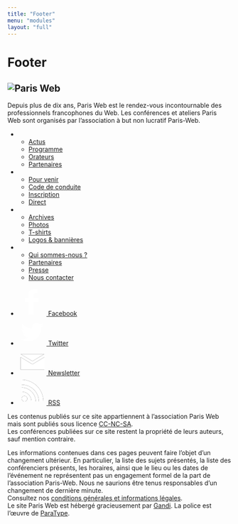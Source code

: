 ```yaml
---
title: "Footer"
menu: "modules"
layout: "full"
---
```


<div class="content">
    <h1>Footer</h1>
</div>

<footer role="contentinfo" class="footer">
    <div class="full-content">
        <section class="full-content__side footer__description">
            <h2>
              <img src="{{ rel "/images/logo/logo.svg" }}" alt="Paris Web" />
            </h2>
            <p>
                Depuis plus de dix ans, Paris Web est le rendez-vous incontournable des professionnels francophones du Web. Les conférences et ateliers Paris Web sont organisés par l’association à but non lucratif Paris-Web.
            </p>
        </section>
        <div class="full-content__main footer__main">
            <div class="full-content__main__content">
                <div class="footer__links">
                    <section class="footer__links__pages">
                        <ul>
                            <li>
                                <ul>
                                <li><a href="#TODO/actus">Actus</a></li>
                                <li><a href="#TODO/programme">Programme</a></li>
                                <li><a href="#TODO/orateurs">Orateurs</a></li>
                                <li><a href="#TODO/partenaires">Partenaires</a></li>
                                </ul>
                            </li>
                            <li>
                                <ul>
                                <li><a href="#TODO/pour-venir">Pour venir</a></li>
                                <li><a href="#TODO/code-de-conduite">Code de conduite</a></li>
                                <li><a href="#TODO/promotion">Inscription</a></li>
                                <li><a href="#TODO/direct">Direct</a></li>
                                </ul>
                            </li>
                            <li>
                                <ul>
                                <li><a href="#TODO/archives">Archives</a></li>
                                <li><a href="#TODO/photos">Photos</a></li>
                                <li><a href="#TODO/t-shirts">T-shirts</a></li>
                                <li><a href="#TODO/logo">Logos & bannières</a></li>
                                </ul>
                            </li>
                            <li>
                                <ul>
                                <li><a href="#TODO/archives">Qui sommes-nous&nbsp;?</a></li>
                                <li><a href="#TODO/todo">Partenaires</a></li>
                                <li><a href="#TODO/presse">Presse</a></li>
                                <li><a href="#TODO/nous-contacter">Nous contacter</a></li>
                                </ul>
                            </li>
                        </ul>
                    </section>
                    <section class="footer__links__follow">
                        <ul>
                            <li>
                                <a href="https://www.facebook.com/ParisWeb">
                                    <svg xmlns="http://www.w3.org/2000/svg" xmlns:xlink="http://www.w3.org/1999/xlink" width="64" height="64" viewBox="0 0 64 64">
                                        <defs>
                                            <path id="path-fb" d="M8.647 57.361v-28.61H.1v-8.548h8.547v-8.547c0-7.198 2.88-11.427 11.427-11.427h8.547v8.548h-3.689c-2.61 0-4.858 2.249-4.858 4.858v6.568H31.5l-1.35 8.547H20.074v28.611H8.647z"/>
                                        </defs>
                                        <g fill="none" fill-rule="evenodd" transform="translate(15 4)">
                                            <mask id="mask-fb" fill="#fff">
                                                <use xlink:href="#path-fb"/>
                                            </mask>
                                            <use fill="#000" fill-rule="nonzero" xlink:href="#mask-fb"/>
                                            <g fill="#FFFFFF" mask="url(#mask-fb)">
                                                <path d="M-15-4h64v64h-64z"/>
                                            </g>
                                        </g>
                                    </svg>
                                    Facebook
                                </a>
                            </li>
                            <li>
                                <a href="https://twitter.com/parisweb">
                                    <svg xmlns="http://www.w3.org/2000/svg" xmlns:xlink="http://www.w3.org/1999/xlink" width="64" height="64" viewBox="0 0 64 64">
                                        <defs>
                                            <path id="path-twitter" d="M51.425 5.91a21.095 21.095 0 0 1-5.977 1.616c2.18-1.293 3.796-3.312 4.604-5.816-2.02 1.211-4.28 2.1-6.623 2.504-1.94-2.02-4.605-3.312-7.674-3.312a10.48 10.48 0 0 0-10.501 10.501c0 .808.08 1.616.242 2.423C16.853 13.342 9.098 9.222 3.93 2.921 3.04 4.456 2.475 6.233 2.475 8.172c0 3.635 1.858 6.866 4.685 8.724-1.697-.08-3.312-.566-4.766-1.293v.162c0 5.089 3.635 9.29 8.4 10.259-.888.242-1.776.403-2.746.403-.646 0-1.292-.08-1.938-.161 1.373 4.12 5.17 7.19 9.774 7.27-3.554 2.827-8.078 4.443-13.005 4.443-.808 0-1.697-.081-2.504-.162 4.604 2.989 10.097 4.685 16.074 4.685 19.225 0 29.807-15.913 29.807-29.807v-1.373c2.02-1.535 3.796-3.312 5.17-5.412"/>
                                        </defs>
                                        <g fill="none" fill-rule="evenodd" transform="translate(6 12)">
                                            <mask id="mask-twitter" fill="#fff">
                                                <use xlink:href="#path-twitter"/>
                                            </mask>
                                            <use fill="#000" fill-rule="nonzero" xlink:href="#mask-twitter"/>
                                            <g fill="#FFFFFF" mask="url(#mask-twitter)">
                                                <path d="M-6-11h64v64H-6z"/>
                                            </g>
                                        </g>
                                    </svg>
                                    Twitter
                                </a>
                            </li>
                            <li>
                                <a href="https://www.paris-web.fr/abonnement.php">
                                    <svg xmlns="http://www.w3.org/2000/svg" xmlns:xlink="http://www.w3.org/1999/xlink" width="64" height="64" viewBox="0 0 64 64">
                                        <defs>
                                            <path id="path-mail" d="M27.3 23.189L54 7.187v28.048H.6V7.187l26.7 16.002zm0-6.832L.6.355v-.09H54v.09L27.3 16.357z"/>
                                        </defs>
                                        <g fill="none" fill-rule="evenodd" transform="translate(5 16)">
                                            <mask id="mask-mail" fill="#fff">
                                                <use xlink:href="#path-mail"/>
                                            </mask>
                                            <use fill="#000" fill-rule="nonzero" xlink:href="#path-mail"/>
                                            <g fill="#FFFFFF" mask="url(#mask-mail)">
                                                <path d="M-5-15h64v64H-5z"/>
                                            </g>
                                        </g>
                                    </svg>
                                    Newsletter
                                </a>
                            </li>
                            <li>
                                <a href="https://www.paris-web.fr/atom.xml">
                                    <svg xmlns="http://www.w3.org/2000/svg" xmlns:xlink="http://www.w3.org/1999/xlink" width="64" height="64" viewBox="0 0 64 64">
                                        <defs>
                                            <path id="path-rss" d="M12.682 42.651c0 3.419-2.882 6.268-6.34 6.268-3.46 0-6.342-2.85-6.342-6.268 0-3.5 2.882-6.267 6.341-6.267s6.341 2.767 6.341 6.267zM49 48.92c.083-14.407-6.67-28.732-18.035-37.848C22.4 3.989 11.2-.08 0 0v11.232c13.259-.162 26.353 7 33.188 18.314C36.81 35.326 38.705 42.163 38.705 49c3.46-.081 6.835-.081 10.294-.081zm-17.376 0c.082-9.28-4.365-18.395-11.694-24.256-5.6-4.558-12.764-7.08-19.929-7v9.442c7.823-.081 15.564 4.314 19.27 11.151 1.812 3.256 2.8 6.919 2.8 10.663h9.553z"/>
                                        </defs>
                                        <g fill="none" fill-rule="evenodd" transform="translate(8 7)">
                                            <mask id="mask-rss" fill="#fff">
                                                <use xlink:href="#path-rss"/>
                                            </mask>
                                            <use fill="#000" fill-rule="nonzero" xlink:href="#path-rss"/>
                                            <g fill="#FFFFFF" mask="url(#mask-rss)">
                                                <path d="M-5-4h57v57H-5z"/>
                                            </g>
                                        </g>
                                    </svg>
                                    RSS
                                </a>
                            </li>
                        </ul>
                    </section>
                </div>
            </div>
        </div>
    </div>
    <section class="full-content full-content--reversed footer__legal">
        <div class="full-content__side">
            <p>
                Les contenus publiés sur ce site appartiennent à l’association Paris Web mais sont publiés sous licence <a href="https://creativecommons.org/licenses/by-nc-sa/3.0/fr/">CC-NC-SA</a>.
                <br />
                Les conférences publiées sur ce site restent la propriété de leurs auteurs, sauf mention contraire.
            </p>
        </div>
        <div class="full-content__main">
            <div class="full-content__main__content">
                <p>
                    Les informations contenues dans ces pages peuvent faire l’objet d’un changement ultérieur. En particulier, la liste des sujets présentés, la liste des conférenciers présents, les horaires, ainsi que le lieu ou les dates de l’événement ne représentent pas un engagement formel de la part de l’association Paris-Web. Nous ne saurions être tenus responsables d’un changement de dernière minute.
                    <br />
                    Consultez nos <a href="#TODO/legal">conditions générales et informations légales</a>.
                    <br />
                    Le site Paris Web est hébergé gracieusement par <a href="http://www.gandi.net">Gandi</a>. La police est l’œuvre de <a href="https://www.paratype.com/public/">ParaType</a>.
                </p>
            </div>
        </div>
    </section>
</footer>